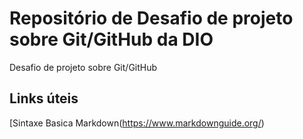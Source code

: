 # Repositório de Desafio de projeto sobre Git/GitHub da DIO
Desafio de projeto sobre Git/GitHub


## Links úteis
[Sintaxe Basica Markdown(https://www.markdownguide.org/)

